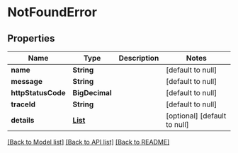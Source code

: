 # NotFoundError

## Properties

| Name               | Type                                              | Description | Notes                        |
| ------------------ | ------------------------------------------------- | ----------- | ---------------------------- |
| **name**           | **String**                                        |             | [default to null]            |
| **message**        | **String**                                        |             | [default to null]            |
| **httpStatusCode** | **BigDecimal**                                    |             | [default to null]            |
| **traceId**        | **String**                                        |             | [default to null]            |
| **details**        | [**List**](ActionForbiddenError_details_inner.md) |             | [optional] [default to null] |

[[Back to Model list]](../README.md#documentation-for-models) [[Back to API list]](../README.md#documentation-for-api-endpoints) [[Back to README]](../README.md)
